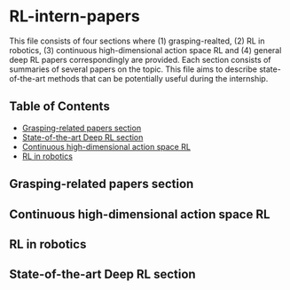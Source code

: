 # RL-intern-papers

This file consists of four sections where (1) grasping-realted, (2) RL in robotics, (3) continuous high-dimensional action space RL and (4) general deep RL papers correspondingly are provided. Each section consists of summaries of several papers on the topic. This file aims to describe state-of-the-art methods that can be potentially useful during the internship.

## Table of Contents

 - [Grasping-related papers section](#Grasping-related--papers--section)
 - [State-of-the-art Deep RL section](#State-of-the-art--Deep--RL--section)
 - [Continuous high-dimensional action space RL](#Continuous--high-dimensional--action--space--RL)
 - [RL in robotics](#RL--in--robotics)


## Grasping-related papers section

## Continuous high-dimensional action space RL

## RL in robotics

## State-of-the-art Deep RL section